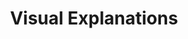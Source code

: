 ---
category: favorites
type: design

title: Visual Explanations
author_first: Edward
author_last: Tufte
description: Sed posuere consectetur est at lobortis. Cras justo odio, dapibus ac facilisis in, egestas eget quam.
thumb: tufte-visual-explanations.jpg
link: http://a.co/hfn83BP
---